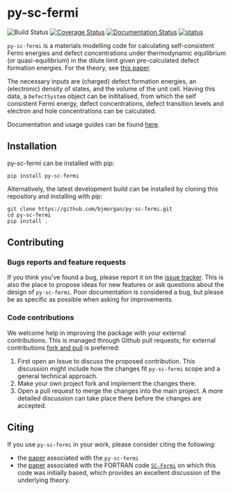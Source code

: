 # py-sc-fermi

![Build Status](https://github.com/bjmorgan/py-sc-fermi/actions/workflows/build.yml/badge.svg)
[![Coverage Status](https://coveralls.io/repos/github/bjmorgan/py-sc-fermi/badge.svg?branch=main)](https://coveralls.io/github/bjmorgan/py-sc-fermi?branch=main)
[![Documentation Status](https://readthedocs.org/projects/py-sc-fermi/badge/?version=latest)](https://py-sc-fermi.readthedocs.io/en/latest/?badge=latest)
[![status](https://joss.theoj.org/papers/2fa8b3d80281c36371472485adbc83e7/status.svg)](https://joss.theoj.org/papers/2fa8b3d80281c36371472485adbc83e7)

`py-sc-fermi` is a materials modelling code for calculating self-consistent Fermi energies and defect concentrations under thermodynamic equilibrium (or quasi-equilibrium) in the dilute limit given pre-calculated defect formation energies. For the theory, see [this paper](https://doi.org/10.1016/j.cpc.2019.06.017).   

The necessary inputs are (charged) defect formation energies, an (electronic) density of states, and the volume of the unit cell. Having this data, a `DefectSystem` object can be inititalised, from which the self consistent Fermi energy, defect concentrations, defect transition levels and electron and hole concentrations can be calculated. 

Documentation and usage guides can be found [here](https://py-sc-fermi.readthedocs.io/en/latest/).

## Installation

py-sc-fermi can be installed with pip:

```
pip install py-sc-fermi
```

Alternatively, the latest development build can be installed by cloning this repository and installing with pip:

```
git clone https://github.com/bjmorgan/py-sc-fermi.git
cd py-sc-fermi
pip install .
```

## Contributing

### Bugs reports and feature requests

If you think you've found a bug, please report it on the [issue tracker](https://github.com/bjmorgan/py-sc-fermi/issues).
This is also the place to propose ideas for new features or ask
questions about the design of `py-sc-fermi`.
Poor documentation is considered a bug, but please be as specific as
possible when asking for improvements.

### Code contributions

We welcome help in improving the package with your
external contributions. This is managed through Github pull requests;
for external contributions
[fork and pull](https://docs.github.com/en/pull-requests/collaborating-with-pull-requests/proposing-changes-to-your-work-with-pull-requests/creating-a-pull-request-from-a-fork)
is preferred:

   1. First open an Issue to discuss the proposed contribution. This
      discussion might include how the changes fit `py-sc-fermi` scope and a
      general technical approach.
   2. Make your own project fork and implement the changes
      there.
   3. Open a pull request to merge the changes into the main
      project. A more detailed discussion can take place there before
      the changes are accepted.

## Citing

If you use `py-sc-fermi` in your work, please consider citing the following: 
- the [paper](https://joss.theoj.org/papers/10.21105/joss.04962) associated with the `py-sc-fermi`
- the [paper]() associated with the FORTRAN code [`SC-Fermi`](https://github.com/jbuckeridge/sc-fermi) on which this code was initially based, which provides an excellent discussion of the underlying theory. 
